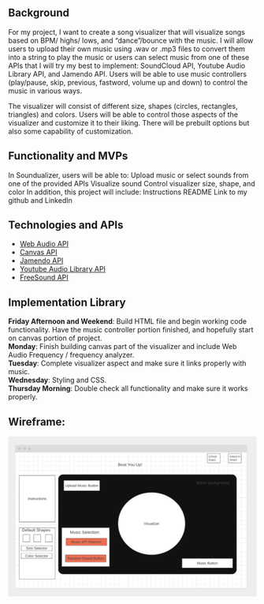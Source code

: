 ## Background

For my project, I want to create a song visualizer that will visualize songs based on BPM/ highs/ lows, and “dance”/bounce with the music. I will allow users to upload their own music using .wav or .mp3 files to convert them into a string to play the music or users can select music from one of these APIs that I will try my best to implement: SoundCloud API, Youtube Audio Library API, and Jamendo API. Users will be able to use music controllers (play/pause, skip, previous, fastword, volume up and down) to control the music in various ways. 

The visualizer will consist of different size, shapes (circles, rectangles, triangles) and colors. Users will be able to control those aspects of the visualizer and customize it to their liking. There will be prebuilt options but also some capability of customization.

## Functionality and MVPs

In Soundualizer, users will be able to:
Upload music or select sounds from one of the provided APIs
Visualize sound
Control visualizer size, shape, and color
In addition, this project will include:
Instructions
README
Link to my github and LinkedIn

## Technologies and APIs
+ [Web Audio API](https://developer.mozilla.org/en-US/docs/Web/API/Web_Audio_API)
+ [Canvas API](https://developer.mozilla.org/en-US/docs/Web/API/Canvas_API)
+ [Jamendo API](https://developer.jamendo.com/v3.0)
+ [Youtube Audio Library API](https://github.com/ThibaultJanBeyer/YouTube-Free-Audio-Library-API)
+ [FreeSound API](https://freesound.org/docs/api/)

## Implementation Library

**Friday Afternoon and Weekend**: Build HTML file and begin working code functionality. Have the music controller portion finished, and hopefully start on canvas portion of project.  
**Monday**: Finish building canvas part of the visualizer and include Web Audio Frequency / frequency analyzer.  
**Tuesday**: Complete visualizer aspect and make sure it links properly with music.  
**Wednesday**: Styling and CSS.  
**Thursday Morning**: Double check all functionality and make sure it works properly.  

## Wireframe: 

![wireframe](assets/wireframe.png)


